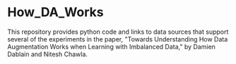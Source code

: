 # How_DA_Works
This repository provides python code and links to data sources that support several of the experiments in the paper, "Towards Understanding How Data Augmentation Works when Learning with Imbalanced Data," by Damien Dablain and Nitesh Chawla.

